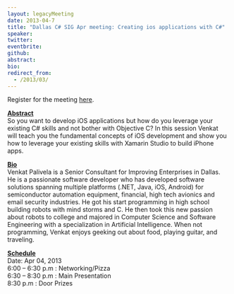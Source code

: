 ```yaml
---
layout: legacyMeeting
date: 2013-04-7
title: "Dallas C# SIG Apr meeting: Creating ios applications with C#"
speaker:
twitter:
eventbrite:
github:
abstract:
bio:
redirect_from:
  - /2013/03/
---
```


<p>Register for the meeting <a href="https://www.eventbrite.com/event/5922884507">here</a>.</p>
<p><strong><span style="text-decoration: underline;">Abstract </span></strong><br />
So you want to develop iOS applications but how do you leverage your existing C# skills and not bother with Objective C? In this session Venkat will teach you the fundamental concepts of iOS development and show you how to leverage your existing skills with Xamarin Studio to build iPhone apps.</p>
<p><strong><span style="text-decoration: underline;">Bio </span></strong><br />
Venkat Palivela is a Senior Consultant for Improving Enterprises in Dallas. He is a passionate software developer who has developed software solutions spanning multiple platforms (.NET, Java, iOS, Android) for semiconductor automation equipment, financial, high tech avionics and email security industries. He got his start programming in high school building robots with mind storms and C. He then took this new passion about robots to college and majored in Computer Science and Software Engineering with a specialization in Artificial Intelligence. When not programming, Venkat enjoys geeking out about food, playing guitar, and traveling.</p>
<p><strong><span style="text-decoration: underline;">Schedule</span></strong><br />
Date: Apr 04, 2013<br />
6:00 &#8211; 6:30 p.m : Networking/Pizza<br />
6:30 &#8211; 8:30 p.m : Main Presentation<br />
8:30 p.m : Door Prizes</p>

